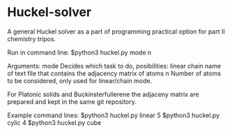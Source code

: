 # Huckel-solver
A general Huckel solver as a part of programming practical option for part II chemistry tripos.

Run in command line:
    $python3 huckel.py mode n
    
Arguments:
    mode
        Decides which task to do, posibilities:
           linear
           chain
           name of text file that contains the adjacency matrix of atoms
    n
        Number of atoms to be considered, only used for linear/chain mode.
        
For Platonic solids and Buckinsterfullerene the adjaceny matrix are prepared
and kept in the same git repository.

Example command lines:
     $python3 huckel.py linear 5
     $python3 huckel.py cylic 4
     $python3 huckel.py cube
